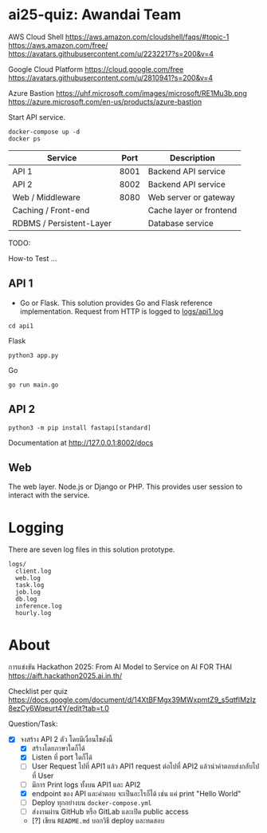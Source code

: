 # ai25-quiz: Awandai Team


AWS Cloud Shell https://aws.amazon.com/cloudshell/faqs/#topic-1
https://aws.amazon.com/free/
https://avatars.githubusercontent.com/u/2232217?s=200&v=4 

Google Cloud Platform https://cloud.google.com/free
https://avatars.githubusercontent.com/u/2810941?s=200&v=4

Azure Bastion
https://uhf.microsoft.com/images/microsoft/RE1Mu3b.png
https://azure.microsoft.com/en-us/products/azure-bastion


Start API service.

```
docker-compose up -d
docker ps
```

| Service                | Port | Description             |
|------------------------|------|-------------------------|
| API 1                  | 8001 | Backend API service     |
| API 2                  | 8002 | Backend API service     |
| Web / Middleware       | 8080 | Web server or gateway   |
| Caching / Front-end    |      | Cache layer or frontend |
| RDBMS / Persistent-Layer |    | Database service        |


TODO:

How-to Test ...


## API 1

* Go or Flask. This solution provides Go and Flask reference implementation. Request from HTTP is logged to [logs/api1.log]()


```
cd api1
```

Flask

```
python3 app.py
```


Go

```
go run main.go
```


## API 2

```
python3 -m pip install fastapi[standard]
```

Documentation at http://127.0.0.1:8002/docs


## Web

The web layer. Node.js or Django or PHP. This provides user session to interact with the service.

# Logging

There are seven log files in this solution prototype.

```
logs/
  client.log
  web.log
  task.log
  job.log
  db.log
  inference.log
  hourly.log
```

# About

การแข่งขัน Hackathon 2025: From AI Model to Service on AI FOR THAI
https://aift.hackathon2025.ai.in.th/


Checklist per quiz  
https://docs.google.com/document/d/14XtBFMgx39MWxpmtZ9_s5qtfIMzIz8ezCy6Wqeurt4Y/edit?tab=t.0

Question/Task:

- [x] จงสร้าง API 2 ตัว โดยมีเงื่อนไขดังนี้
  - [x] สร้างโดยภาษาใดก็ได้
  - [x] Listen ที่ port ใดก็ได้
  - [ ] User Request ไปที่ API1 แล้ว API1 request ต่อไปที่ API2 แล้วนำคำตอบส่งกลับไปที่ User
  - [ ] มีการ Print logs ทั้งบน API1 และ API2
  - [x] endpoint ของ API และคำตอบ จะเป็นอะไรก็ได้ เช่น แค่ print "Hello World"
  - [ ] Deploy ทุกอย่างบน `docker-compose.yml`
  - [ ] ส่งงานผ่าน GitHub หรือ GitLab และเปิด public access
  - [?] เขียน `README.md` บอกวิธี deploy และทดสอบ
